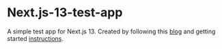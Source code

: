 # Next.js-13-test-app

A simple test app for Next.js 13. Created by following this [blog](https://blog.appsignal.com/2022/11/02/whats-new-in-nextjs-13.html) and getting started [instructions](https://beta.nextjs.org/docs/installation).
